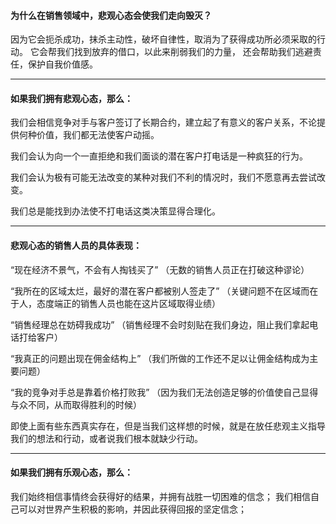 #### 为什么在销售领域中，悲观心态会使我们走向毁灭？
因为它会扼杀成功，抹杀主动性，破坏自律性，取消为了获得成功所必须采取的行动。
它会帮我们找到放弃的借口，以此来削弱我们的力量，
还会帮助我们逃避责任，保护自我价值感。
***
#### 如果我们拥有悲观心态，那么：
我们会相信竞争对手与客户签订了长期合约，建立起了有意义的客户关系，不论提供何种价值，我们都无法使客户动摇。

我们会认为向一个一直拒绝和我们面谈的潜在客户打电话是一种疯狂的行为。

我们会认为极有可能无法改变的某种对我们不利的情况时，我们不愿意再去尝试改变。

我们总是能找到办法使不打电话这类决策显得合理化。

***
#### 悲观心态的销售人员的具体表现：

“现在经济不景气，不会有人掏钱买了”
（无数的销售人员正在打破这种谬论）

“我所在的区域太烂，最好的潜在客户都被别人签走了”
（关键问题不在区域而在于人，态度端正的销售人员也能在这片区域取得业绩）

“销售经理总在妨碍我成功”
（销售经理不会时刻贴在我们身边，阻止我们拿起电话打给客户）

“我真正的问题出现在佣金结构上”
（我们所做的工作还不足以让佣金结构成为主要问题）

“我的竞争对手总是靠着价格打败我”
（因为我们无法创造足够的价值使自己显得与众不同，从而取得胜利的时候）

即使上面有些东西真实存在，但是当我们这样想的时候，就是在放任悲观主义指导我们的想法和行动，或者说我们根本就缺少行动。
***
#### 如果我们拥有乐观心态，那么：
我们始终相信事情终会获得好的结果，并拥有战胜一切困难的信念；
我们相信自己可以对世界产生积极的影响，并因此获得回报的坚定信念；

